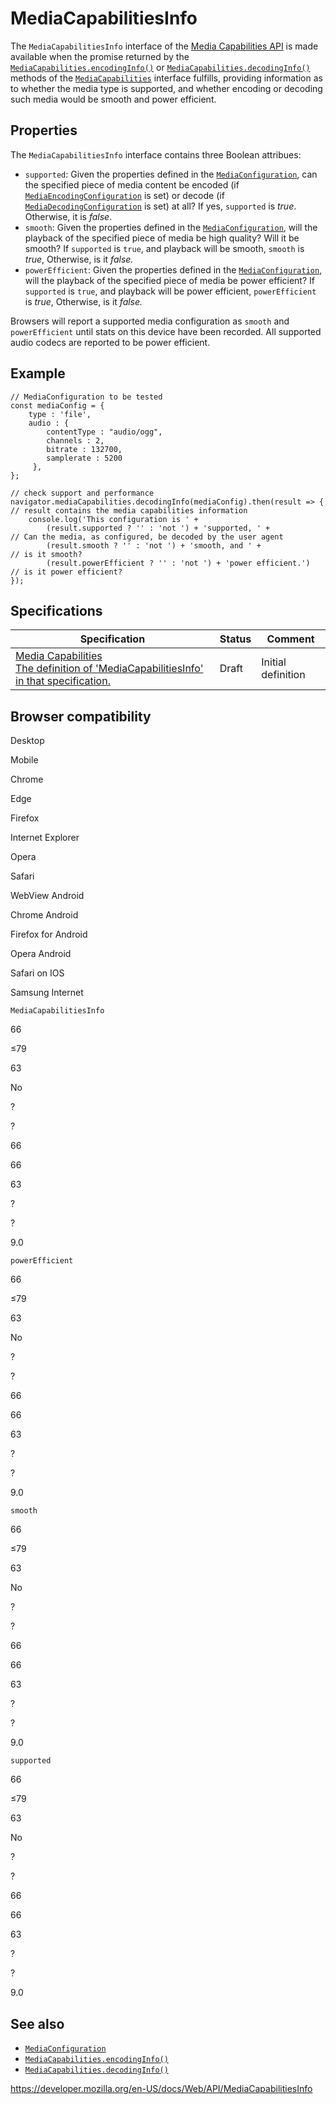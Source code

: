 MediaCapabilitiesInfo
=====================

The `MediaCapabilitiesInfo` interface of the [Media Capabilities API](media_capabilities_api) is made available when the promise returned by the [`MediaCapabilities.encodingInfo()`](mediacapabilities/encodinginfo) or [`MediaCapabilities.decodingInfo()`](mediacapabilities/decodinginfo) methods of the [`MediaCapabilities`](mediacapabilities) interface fulfills, providing information as to whether the media type is supported, and whether encoding or decoding such media would be smooth and power efficient.

Properties
----------

The `MediaCapabilitiesInfo` interface contains three Boolean attribues:

-   `supported`: Given the properties defined in the [`MediaConfiguration`](mediaconfiguration), can the specified piece of media content be encoded (if [`MediaEncodingConfiguration`](mediaencodingconfiguration) is set) or decode (if [`MediaDecodingConfiguration`](mediadecodingconfiguration) is set) at all? If yes, `supported` is *true*. Otherwise, it is *false*.
-   `smooth`: Given the properties defined in the [`MediaConfiguration`](mediaconfiguration), will the playback of the specified piece of media be high quality? Will it be smooth? If `supported` is `true`, and playback will be smooth, `smooth` is *true*, Otherwise, is it *false.*
-   `powerEfficient`: Given the properties defined in the [`MediaConfiguration`](mediaconfiguration), will the playback of the specified piece of media be power efficient? If `supported` is `true`, and playback will be power efficient, `powerEfficient` is *true*, Otherwise, is it *false.*

Browsers will report a supported media configuration as `smooth` and `powerEfficient` until stats on this device have been recorded. All supported audio codecs are reported to be power efficient.

Example
-------

    // MediaConfiguration to be tested
    const mediaConfig = {
        type : 'file',
        audio : {
            contentType : "audio/ogg",
            channels : 2,
            bitrate : 132700,
            samplerate : 5200
         },
    };

    // check support and performance
    navigator.mediaCapabilities.decodingInfo(mediaConfig).then(result => { // result contains the media capabilities information
        console.log('This configuration is ' +
            (result.supported ? '' : 'not ') + 'supported, ' +             // Can the media, as configured, be decoded by the user agent
            (result.smooth ? '' : 'not ') + 'smooth, and ' +               // is it smooth?
            (result.powerEfficient ? '' : 'not ') + 'power efficient.')    // is it power efficient?
    });

Specifications
--------------

<table><thead><tr class="header"><th>Specification</th><th>Status</th><th>Comment</th></tr></thead><tbody><tr class="odd"><td><a href="https://w3c.github.io/media-capabilities/#media-capabilities-info">Media Capabilities<br />
<span class="small">The definition of 'MediaCapabilitiesInfo' in that specification.</span></a></td><td><span class="spec-draft">Draft</span></td><td>Initial definition</td></tr></tbody></table>

Browser compatibility
---------------------

Desktop

Mobile

Chrome

Edge

Firefox

Internet Explorer

Opera

Safari

WebView Android

Chrome Android

Firefox for Android

Opera Android

Safari on IOS

Samsung Internet

`MediaCapabilitiesInfo`

66

≤79

63

No

?

?

66

66

63

?

?

9.0

`powerEfficient`

66

≤79

63

No

?

?

66

66

63

?

?

9.0

`smooth`

66

≤79

63

No

?

?

66

66

63

?

?

9.0

`supported`

66

≤79

63

No

?

?

66

66

63

?

?

9.0

See also
--------

-   [`MediaConfiguration`](mediaconfiguration)
-   [`MediaCapabilities.encodingInfo()`](mediacapabilities/encodinginfo)
-   [`MediaCapabilities.decodingInfo()`](mediacapabilities/decodinginfo)

<a href="https://developer.mozilla.org/en-US/docs/Web/API/MediaCapabilitiesInfo" class="_attribution-link">https://developer.mozilla.org/en-US/docs/Web/API/MediaCapabilitiesInfo</a>
